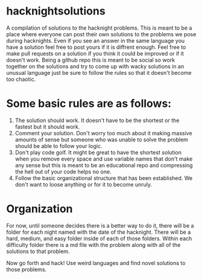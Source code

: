 hacknightsolutions
==================

A compilation of solutions to the hacknight problems. This is meant to be 
a place where everyone can post their own solutions to the problems we pose
during hacknights. Even if you see an answer in the same language you have a 
solution feel free to post yours if it is diffrent enough. Feel free to make pull
requests on a solution if you think it could be improved or if it doesn't work.
Being a github repo this is meant to be social so work together on the solutions
and try to come up with wacky solutions in an unusual language just be sure to 
follow the rules so that it doesn't become too chaotic.

Some basic rules are as follows:
================================

1. The solution should work. It doesn't have to be the shortest or the fastest but it
should work.
2. Comment your solution. Don't worry too much about it making massive amounts
of sense but someone who was unable to solve the problem should be able to follow
your logic.
3. Don't play code golf. It might be great to have the shortest solution when you 
remove every space and use variable names that don't make any sense but this is meant
to be an educational repo and compressing the hell out of your code helps no one.
4. Follow the basic organizational structure that has been established. We don't want 
to loose anything or for it to become unruly. 

Organization
============

For now, until someone decides there is a better way to do it, there will be a folder
for each night named with the date of the hacknight. There will be a hard, medium, and
easy folder inside of each of those folders. Within each difficulty folder there is
a md file with the problem along with all of the solutions to that problem. 

Now go forth and hack! Use weird languages and find novel solutions to those problems.